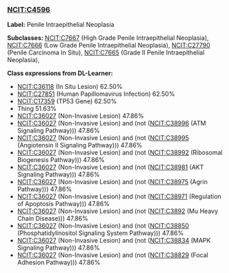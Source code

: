 
### [NCIT:C4596](http://purl.obolibrary.org/obo/NCIT_C4596)
**Label:** Penile Intraepithelial Neoplasia

**Subclasses:** [NCIT:C7667](http://purl.obolibrary.org/obo/NCIT_C7667) (High Grade Penile Intraepithelial Neoplasia), [NCIT:C7666](http://purl.obolibrary.org/obo/NCIT_C7666) (Low Grade Penile Intraepithelial Neoplasia), [NCIT:C27790](http://purl.obolibrary.org/obo/NCIT_C27790) (Penile Carcinoma In Situ), [NCIT:C7665](http://purl.obolibrary.org/obo/NCIT_C7665) (Grade II Penile Intraepithelial Neoplasia), 

**Class expressions from DL-Learner:**

- [NCIT:C36118](http://purl.obolibrary.org/obo/NCIT_C36118) (In Situ Lesion) 62.50%
- [NCIT:C27851](http://purl.obolibrary.org/obo/NCIT_C27851) (Human Papillomavirus Infection) 62.50%
- [NCIT:C17359](http://purl.obolibrary.org/obo/NCIT_C17359) (TP53 Gene) 62.50%
- Thing 51.63%
- [NCIT:C36027](http://purl.obolibrary.org/obo/NCIT_C36027) (Non-Invasive Lesion) 47.86%
- [NCIT:C36027](http://purl.obolibrary.org/obo/NCIT_C36027) (Non-Invasive Lesion) and (not ([NCIT:C38996](http://purl.obolibrary.org/obo/NCIT_C38996) (ATM Signaling Pathway))) 47.86%
- [NCIT:C36027](http://purl.obolibrary.org/obo/NCIT_C36027) (Non-Invasive Lesion) and (not ([NCIT:C38995](http://purl.obolibrary.org/obo/NCIT_C38995) (Angiotensin II Signaling Pathway))) 47.86%
- [NCIT:C36027](http://purl.obolibrary.org/obo/NCIT_C36027) (Non-Invasive Lesion) and (not ([NCIT:C38992](http://purl.obolibrary.org/obo/NCIT_C38992) (Ribosomal Biogenesis Pathway))) 47.86%
- [NCIT:C36027](http://purl.obolibrary.org/obo/NCIT_C36027) (Non-Invasive Lesion) and (not ([NCIT:C38981](http://purl.obolibrary.org/obo/NCIT_C38981) (AKT Signaling Pathway))) 47.86%
- [NCIT:C36027](http://purl.obolibrary.org/obo/NCIT_C36027) (Non-Invasive Lesion) and (not ([NCIT:C38975](http://purl.obolibrary.org/obo/NCIT_C38975) (Agrin Pathway))) 47.86%
- [NCIT:C36027](http://purl.obolibrary.org/obo/NCIT_C36027) (Non-Invasive Lesion) and (not ([NCIT:C38971](http://purl.obolibrary.org/obo/NCIT_C38971) (Regulation of Apoptosis Pathway))) 47.86%
- [NCIT:C36027](http://purl.obolibrary.org/obo/NCIT_C36027) (Non-Invasive Lesion) and (not ([NCIT:C3892](http://purl.obolibrary.org/obo/NCIT_C3892) (Mu Heavy Chain Disease))) 47.86%
- [NCIT:C36027](http://purl.obolibrary.org/obo/NCIT_C36027) (Non-Invasive Lesion) and (not ([NCIT:C38850](http://purl.obolibrary.org/obo/NCIT_C38850) (Phosphatidylinositol Signaling System Pathway))) 47.86%
- [NCIT:C36027](http://purl.obolibrary.org/obo/NCIT_C36027) (Non-Invasive Lesion) and (not ([NCIT:C38834](http://purl.obolibrary.org/obo/NCIT_C38834) (MAPK Signaling Pathway))) 47.86%
- [NCIT:C36027](http://purl.obolibrary.org/obo/NCIT_C36027) (Non-Invasive Lesion) and (not ([NCIT:C38829](http://purl.obolibrary.org/obo/NCIT_C38829) (Focal Adhesion Pathway))) 47.86%


